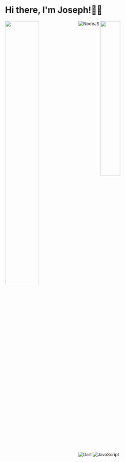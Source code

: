 # Hi there, I'm Joseph!👏🏻

<img align="left" width= "47%" src="https://github-readme-stats.vercel.app/api?username=joseph&show_icons=true&theme=radical"/>

<img align="bottom" width= "36%" src="https://github-readme-stats.vercel.app/api/top-langs/?username=joseph&layout=compact"/>
<img align="left" alt="NodeJS" src="https://img.shields.io/badge/node.js-%2343853D.svg?style=for-the-badge&logo=node-dot-js&logoColor=white"/>
<img align="left" alt="Dart" src="https://img.shields.io/badge/dart-%230175C2.svg?style=for-the-badge&logo=dart&logoColor=white"/>
<img align="left" alt="JavaScript" src="https://img.shields.io/badge/javascript-%23323330.svg?style=for-the-badge&logo=javascript&logoColor=%23F7DF1E"/>
